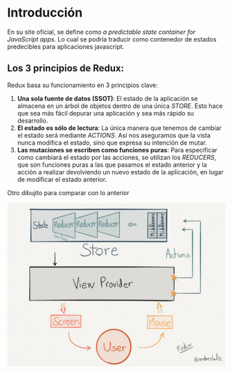 # Introducción

En su site oficial, se define como _a predictable state container for JavaScript apps_. Lo cual se podría traducir como contenedor de estados predecibles para aplicaciones javascript.

## Los 3 principios de Redux:

Redux basa su funcionamiento en 3 principios clave:

1. **Una sola fuente de datos \(SSOT\)**: El estado de la aplicación se almacena en un árbol de objetos dentro de una única _STORE_. Esto hace que sea más fácil depurar una aplicación y sea más rápido su desarrollo.
2. **El estado es sólo de lectura**: La única manera que tenemos de cambiar el estado será mediante _ACTIONS_. Así nos aseguramos que la vista nunca modifica el estado, sino que expresa su intención de mutar.
3. **Las mutaciones se escriben como funciones puras**: Para especificar como cambiará el estado por las acciones, se utilizan los _REDUCERS_, que son funciones puras a las que pasamos el estado anterior y la acción a realizar devolviendo un nuevo estado de la aplicación, en lugar de modificar el estado anterior.

Otro dibujito para comparar con lo anterior

![](/assets/redux-paper.png)


